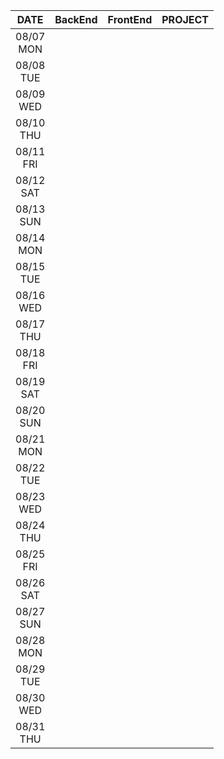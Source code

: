 |     DATE      | BackEnd | FrontEnd | PROJECT |
| :-----------: | :-----: | :------: | :-----: |
| 08/07<br/>MON |         |          |         |
| 08/08<br/>TUE |         |          |         |
| 08/09<br/>WED |         |          |         |
| 08/10<br/>THU |         |          |         |
| 08/11<br/>FRI |         |          |         |
| 08/12<br/>SAT |         |          |         |
| 08/13<br/>SUN |         |          |         |
| 08/14<br/>MON |         |          |         |
| 08/15<br/>TUE |         |          |         |
| 08/16<br/>WED |         |          |         |
| 08/17<br/>THU |         |          |         |
| 08/18<br/>FRI |         |          |         |
| 08/19<br/>SAT |         |          |         |
| 08/20<br/>SUN |         |          |         |
| 08/21<br/>MON |         |          |         |
| 08/22<br/>TUE |         |          |         |
| 08/23<br/>WED |         |          |         |
| 08/24<br/>THU |         |          |         |
| 08/25<br/>FRI |         |          |         |
| 08/26<br/>SAT |         |          |         |
| 08/27<br/>SUN |         |          |         |
| 08/28<br/>MON |         |          |         |
| 08/29<br/>TUE |         |          |         |
| 08/30<br/>WED |         |          |         |
| 08/31<br/>THU |         |          |         |
